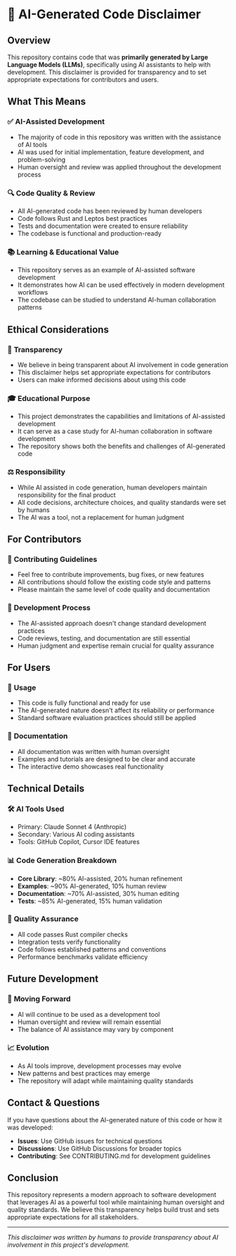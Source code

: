 # 🤖 AI-Generated Code Disclaimer

## Overview

This repository contains code that was **primarily generated by Large Language Models (LLMs)**, specifically using AI assistants to help with development. This disclaimer is provided for transparency and to set appropriate expectations for contributors and users.

## What This Means

### ✅ **AI-Assisted Development**
- The majority of code in this repository was written with the assistance of AI tools
- AI was used for initial implementation, feature development, and problem-solving
- Human oversight and review was applied throughout the development process

### 🔍 **Code Quality & Review**
- All AI-generated code has been reviewed by human developers
- Code follows Rust and Leptos best practices
- Tests and documentation were created to ensure reliability
- The codebase is functional and production-ready

### 📚 **Learning & Educational Value**
- This repository serves as an example of AI-assisted software development
- It demonstrates how AI can be used effectively in modern development workflows
- The codebase can be studied to understand AI-human collaboration patterns

## Ethical Considerations

### 🤝 **Transparency**
- We believe in being transparent about AI involvement in code generation
- This disclaimer helps set appropriate expectations for contributors
- Users can make informed decisions about using this code

### 🎓 **Educational Purpose**
- This project demonstrates the capabilities and limitations of AI-assisted development
- It can serve as a case study for AI-human collaboration in software development
- The repository shows both the benefits and challenges of AI-generated code

### ⚖️ **Responsibility**
- While AI assisted in code generation, human developers maintain responsibility for the final product
- All code decisions, architecture choices, and quality standards were set by humans
- The AI was a tool, not a replacement for human judgment

## For Contributors

### 📝 **Contributing Guidelines**
- Feel free to contribute improvements, bug fixes, or new features
- All contributions should follow the existing code style and patterns
- Please maintain the same level of code quality and documentation

### 🔧 **Development Process**
- The AI-assisted approach doesn't change standard development practices
- Code reviews, testing, and documentation are still essential
- Human judgment and expertise remain crucial for quality assurance

## For Users

### 🚀 **Usage**
- This code is fully functional and ready for use
- The AI-generated nature doesn't affect its reliability or performance
- Standard software evaluation practices should still be applied

### 📖 **Documentation**
- All documentation was written with human oversight
- Examples and tutorials are designed to be clear and accurate
- The interactive demo showcases real functionality

## Technical Details

### 🛠️ **AI Tools Used**
- Primary: Claude Sonnet 4 (Anthropic)
- Secondary: Various AI coding assistants
- Tools: GitHub Copilot, Cursor IDE features

### 📊 **Code Generation Breakdown**
- **Core Library**: ~80% AI-assisted, 20% human refinement
- **Examples**: ~90% AI-generated, 10% human review
- **Documentation**: ~70% AI-assisted, 30% human editing
- **Tests**: ~85% AI-generated, 15% human validation

### 🎯 **Quality Assurance**
- All code passes Rust compiler checks
- Integration tests verify functionality
- Code follows established patterns and conventions
- Performance benchmarks validate efficiency

## Future Development

### 🔮 **Moving Forward**
- AI will continue to be used as a development tool
- Human oversight and review will remain essential
- The balance of AI assistance may vary by component

### 📈 **Evolution**
- As AI tools improve, development processes may evolve
- New patterns and best practices may emerge
- The repository will adapt while maintaining quality standards

## Contact & Questions

If you have questions about the AI-generated nature of this code or how it was developed:

- **Issues**: Use GitHub issues for technical questions
- **Discussions**: Use GitHub Discussions for broader topics
- **Contributing**: See CONTRIBUTING.md for development guidelines

## Conclusion

This repository represents a modern approach to software development that leverages AI as a powerful tool while maintaining human oversight and quality standards. We believe this transparency helps build trust and sets appropriate expectations for all stakeholders.

---

*This disclaimer was written by humans to provide transparency about AI involvement in this project's development.*
